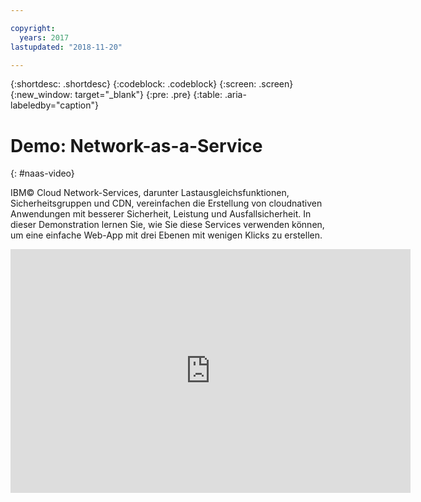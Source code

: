```yaml
---

copyright:
  years: 2017
lastupdated: "2018-11-20"

---
```


{:shortdesc: .shortdesc}
{:codeblock: .codeblock}
{:screen: .screen}
{:new_window: target="_blank"}
{:pre: .pre}
{:table: .aria-labeledby="caption"}

# Demo: Network-as-a-Service
{: #naas-video}

IBM© Cloud Network-Services, darunter Lastausgleichsfunktionen, Sicherheitsgruppen und CDN, vereinfachen die Erstellung von cloudnativen Anwendungen mit besserer Sicherheit, Leistung und Ausfallsicherheit. In dieser Demonstration lernen Sie, wie Sie diese Services verwenden können, um eine einfache Web-App mit drei Ebenen mit wenigen Klicks zu erstellen.

<p>
  <div class="embed-responsive embed-responsive-16by9">
    <iframe class="embed-responsive-item" id="youtubeplayer" type="text/html" title="web-app-security-groups-load-balancer-cdn" width="640" height="390" src="https://www.youtube.com/embed/LRvNCXvtkX0?rel=0" frameborder="0" webkitallowfullscreen mozallowfullscreen allowfullscreen> </iframe>
  </div>
</p>
